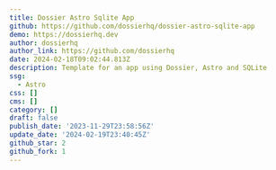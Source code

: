 ```yaml
---
title: Dossier Astro Sqlite App
github: https://github.com/dossierhq/dossier-astro-sqlite-app
demo: https://dossierhq.dev
author: dossierhq
author_link: https://github.com/dossierhq
date: 2024-02-18T09:02:44.813Z
description: Template for an app using Dossier, Astro and SQLite
ssg:
  - Astro
css: []
cms: []
category: []
draft: false
publish_date: '2023-11-29T23:58:56Z'
update_date: '2024-02-19T23:40:45Z'
github_star: 2
github_fork: 1
---
```

